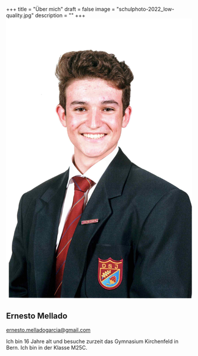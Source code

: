 +++
title = "Über mich"
draft = false
image = "schulphoto-2022_low-quality.jpg"
description = ""
+++
![](schulphoto-2022_low-quality.jpg)

## Ernesto Mellado

ernesto.melladogarcia@gmail.com

Ich bin 16 Jahre alt und besuche zurzeit das Gymnasium Kirchenfeld in Bern. Ich bin in der Klasse M25C.